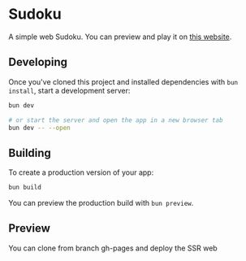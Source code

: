 <!--
 * @Author: Qmm 1259598502@qq.com
 * @Date: 2024-07-04 13:33:52
 * @LastEditors: Qmm 1259598502@qq.com
 * @LastEditTime: 2024-07-04 17:08:11
-->

# Sudoku

A simple web Sudoku.
You can preview and play it on [this website](https://sevmeowple.github.io/Sudoku/).

## Developing

Once you've cloned this project and installed dependencies with `bun install`, start a development server:

```bash
bun dev

# or start the server and open the app in a new browser tab
bun dev -- --open
```

## Building

To create a production version of your app:

```bash
bun build
```

You can preview the production build with `bun preview`.

## Preview

You can clone from branch gh-pages and deploy the SSR web 
